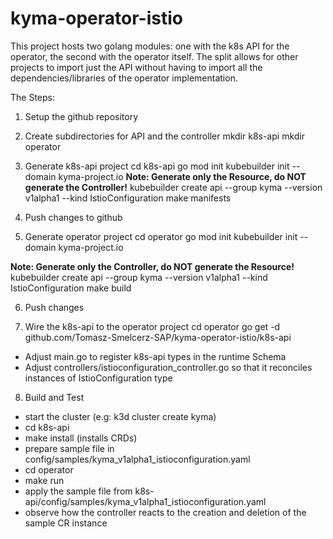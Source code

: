 # kyma-operator-istio

This project hosts two golang modules: one with the k8s API for the operator, the second with the operator itself.
The split allows for other projects to import just the API without having to import all the dependencies/libraries of the operator implementation.

The Steps:

1) Setup the github repository

2) Create subdirectories for API and the controller
    mkdir k8s-api
    mkdir operator

3) Generate k8s-api project
    cd k8s-api
    go mod init
    kubebuilder init --domain kyma-project.io
**Note: Generate only the Resource, do NOT generate the Controller!**
    kubebuilder create api --group kyma --version v1alpha1 --kind IstioConfiguration 
    make manifests

4) Push changes to github

5) Generate operator project
    cd operator
    go mod init
    kubebuilder init --domain kyma-project.io

**Note: Generate only the Controller, do NOT generate the Resource!**
    kubebuilder create api --group kyma --version v1alpha1 --kind IstioConfiguration
    make build

6) Push changes

7) Wire the k8s-api to the operator project
    cd operator
    go get -d github.com/Tomasz-Smelcerz-SAP/kyma-operator-istio/k8s-api

- Adjust main.go to register k8s-api types in the runtime Schema
- Adjust controllers/istioconfiguration_controller.go so that it reconciles instances of IstioConfiguration type

8) Build and Test

- start the cluster (e.g: k3d cluster create kyma)
- cd k8s-api
- make install (installs CRDs)
- prepare sample file in config/samples/kyma_v1alpha1_istioconfiguration.yaml
- cd operator
- make run
- apply the sample file from k8s-api/config/samples/kyma_v1alpha1_istioconfiguration.yaml
- observe how the controller reacts to the creation and deletion of the sample CR instance

